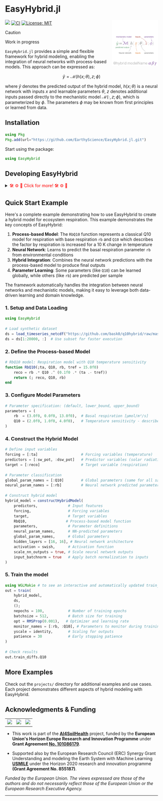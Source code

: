 # EasyHybrid.jl
<img src="docs/src/assets/logo.png" align="right" width="30%"></img>
[![](https://img.shields.io/badge/docs-dev-blue.svg)](https://earthyscience.github.io/EasyHybrid.jl/dev/)
[![CI](https://github.com/EarthyScience/EasyHybrid.jl/actions/workflows/CI.yml/badge.svg)](https://github.com/EarthyScience/EasyHybrid.jl/actions/workflows/CI.yml)
[![License: MIT](https://img.shields.io/badge/License-MIT-green.svg)](https://github.com/EarthyScience/EasyHybrid.jl/blob/main/LICENSE)



> [!CAUTION]
> Work in progress

`EasyHybrid.jl` provides a simple and flexible framework for hybrid modeling, enabling the integration of neural networks with process-based models. This approach can be expressed as:

$$
\hat{y} = \mathcal{M}(h(x;\theta), z; \phi)
$$

where $\hat{y}$ denotes the predicted output of the hybrid model, $h(x;\theta)$ is a neural network with inputs $x$ and learnable parameters $\theta$, $z$ denotes additional inputs passed directly to the mechanistic model $\mathcal{M}(\cdot, z;\, \phi)$, which is parameterized by $\phi$. The parameters $\phi$ may be known from first principles or learned from data.


## Installation

```julia
using Pkg
Pkg.add(url="https://github.com/EarthyScience/EasyHybrid.jl.git")
```

Start using the package:

```julia
using EasyHybrid
```

## Developing EasyHybrid

<details>
  <summary><span style="color:red"> 🛠️ ⚙️ 🚀  Click for more! 🛠️ ⚙️ 🚀 </span></summary>

Clone the repository

```sh
git clone https://github.com/EarthyScience/EasyHybrid.jl.git
```

and start using it by opening one of the `env` in `projects`, i.e. `Q10.jl`. There executing the first 4 lines should get you all needed dependencies: `shift + enter`.


Or if you are already working in a project and want to add EasyHybrid in dev mode then do

```julia
# local will clone the repository at your current directory
]dev --local https://github.com/EarthyScience/EasyHybrid.jl.git
```

</details>

## Quick Start Example

Here's a complete example demonstrating how to use EasyHybrid to create a hybrid model for ecosystem respiration. This example demonstrates the key concepts of EasyHybrid:

1. **Process-based Model**: The `RbQ10` function represents a classical Q10 model for respiration with base respiration `rb` and `Q10` which describes the factor by respiration is increased for a 10 K change in temperature
2. **Neural Network**: Learns to predict the basal respiration parameter `rb` from environmental conditions
3. **Hybrid Integration**: Combines the neural network predictions with the process-based model to produce final outputs
4. **Parameter Learning**: Some parameters (like `Q10`) can be learned globally, while others (like `rb`) are predicted per sample

The framework automatically handles the integration between neural networks and mechanistic models, making it easy to leverage both data-driven learning and domain knowledge.


### 1. Setup and Data Loading

```julia
using EasyHybrid

# Load synthetic dataset
ds = load_timeseries_netcdf("https://github.com/bask0/q10hybrid/raw/master/data/Synthetic4BookChap.nc")
ds = ds[1:20000, :]  # Use subset for faster execution
```

### 2. Define the Process-based Model

```julia
# RbQ10 model: Respiration model with Q10 temperature sensitivity
function RbQ10(;ta, Q10, rb, tref = 15.0f0)
    reco = rb .* Q10 .^ (0.1f0 .* (ta .- tref))
    return (; reco, Q10, rb)
end
```

### 3. Configure Model Parameters

```julia
# Parameter specification: (default, lower_bound, upper_bound)
parameters = (
    rb  = (3.0f0, 0.0f0, 13.0f0),  # Basal respiration [μmol/m²/s]
    Q10 = (2.0f0, 1.0f0, 4.0f0),   # Temperature sensitivity - describes factor by which respiration is increased for 10 K increase in temperature [-]
)
```

### 4. Construct the Hybrid Model

```julia
# Define input variables
forcing = [:ta]                    # Forcing variables (temperature)
predictors = [:sw_pot, :dsw_pot]   # Predictor variables (solar radiation)
target = [:reco]                   # Target variable (respiration)

# Parameter classification
global_param_names = [:Q10]        # Global parameters (same for all samples)
neural_param_names = [:rb]         # Neural network predicted parameters

# Construct hybrid model
hybrid_model = constructHybridModel(
    predictors,              # Input features
    forcing,                 # Forcing variables
    target,                  # Target variables
    RbQ10,                  # Process-based model function
    parameters,              # Parameter definitions
    neural_param_names,      # NN-predicted parameters
    global_param_names,      # Global parameters
    hidden_layers = [16, 16], # Neural network architecture
    activation = swish,      # Activation function
    scale_nn_outputs = true, # Scale neural network outputs
    input_batchnorm = true   # Apply batch normalization to inputs
)
```

### 5. Train the model
```julia
using WGLMakie # to see an interactive and automatically updated train_board figure
out = train(
    hybrid_model, 
    ds, 
    (); 
    nepochs = 100,           # Number of training epochs
    batchsize = 512,         # Batch size for training
    opt = RMSProp(0.001),   # Optimizer and learning rate
    monitor_names = [:rb, :Q10], # Parameters to monitor during training
    yscale = identity,       # Scaling for outputs
    patience = 30            # Early stopping patience
)

# Check results
out.train_diffs.Q10
```

## More Examples

Check out the `projects/` directory for additional examples and use cases. Each project demonstrates different aspects of hybrid modeling with EasyHybrid.

## Acknowledgments & Funding

<div align="center">
<table style="border-collapse: collapse; border: none; white-space: nowrap;">
<tr>
<td style="text-align: center; border: none;"><img src="https://erc.europa.eu/sites/default/files/2023-06/LOGO_ERC-FLAG_FP.png" height="120" /></td>
<td style="text-align: center; border: none;"><a href="https://ai4soilhealth.eu"><img src="https://ai4soilhealth.eu/wp-content/uploads/2023/06/ai4soilhealth_4f.png" height="50" /></a></td>
<td style="text-align: center; border: none;"><a href="https://www.usmile-erc.eu"><img src="https://www.usmile-erc.eu/wp-content/uploads/sites/9/2020/04/USMILE-Logo-H-pos.jpg" height="80" /></td>
</tr>
</table>
</div>

- This work is part of the **[AI4SoilHealth](https://AI4SoilHealth.eu)** project, funded by the **European Union's Horizon Europe Research and Innovation Programme** under **Grant Agreement [No. 101086179](https://cordis.europa.eu/project/id/101086179)**.

- Supported also by the European Research Council (ERC) Synergy Grant Understanding and modeling the Earth System with Machine Learning **[USMILE](https://www.usmile-erc.eu)** under the Horizon 2020 research and innovation programme **(Grant Agreement No. 855187)**.

*Funded by the European Union. The views expressed are those of the authors and do not necessarily reflect those of the European Union or the European Research Executive Agency.*

---
